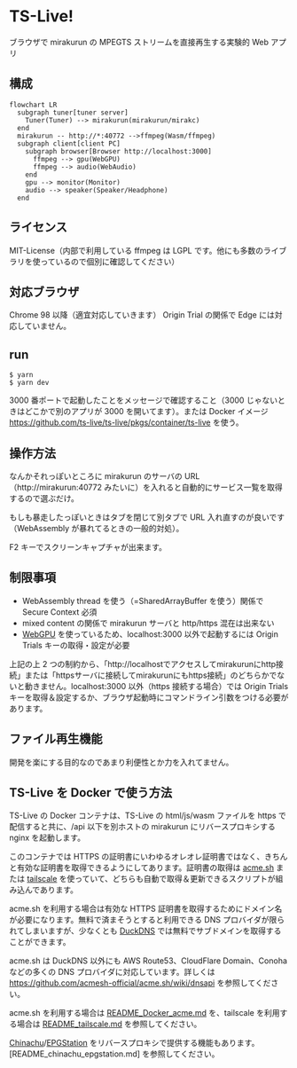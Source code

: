 # TS-Live!

ブラウザで mirakurun の MPEGTS ストリームを直接再生する実験的 Web アプリ

## 構成

```mermaid
flowchart LR
  subgraph tuner[tuner server]
    Tuner(Tuner) --> mirakurun(mirakurun/mirakc)
  end
  mirakurun -- http://*:40772 -->ffmpeg(Wasm/ffmpeg)
  subgraph client[client PC]
    subgraph browser[Browser http://localhost:3000]
      ffmpeg --> gpu(WebGPU)
      ffmpeg --> audio(WebAudio)
    end
    gpu --> monitor(Monitor)
    audio --> speaker(Speaker/Headphone)
  end
```

## ライセンス

MIT-License（内部で利用している ffmpeg は LGPL です。他にも多数のライブラリを使っているので個別に確認してください）

## 対応ブラウザ

Chrome 98 以降（適宜対応していきます）
Origin Trial の関係で Edge には対応していません。

## run

```
$ yarn
$ yarn dev
```

3000 番ポートで起動したことをメッセージで確認すること（3000 じゃないときはどこかで別のアプリが 3000 を開いてます）。または Docker イメージ https://github.com/ts-live/ts-live/pkgs/container/ts-live を使う。

## 操作方法

なんかそれっぽいところに mirakurun のサーバの URL（http://mirakurun:40772 みたいに）を入れると自動的にサービス一覧を取得するので選ぶだけ。

もしも暴走したっぽいときはタブを閉じて別タブで URL 入れ直すのが良いです（WebAssembly が暴れてるときの一般的対処）。

F2 キーでスクリーンキャプチャが出来ます。

## 制限事項

- WebAssembly thread を使う（=SharedArrayBuffer を使う）関係で Secure Context 必須
- mixed content の関係で mirakurun サーバと http/https 混在は出来ない
- [WebGPU](https://chromestatus.com/feature/6213121689518080) を使っているため、localhost:3000 以外で起動するには Origin Trials キーの取得・設定が必要

上記の上 2 つの制約から、「http://localhostでアクセスしてmirakurunにhttp接続」または「httpsサーバに接続してmirakurunにもhttps接続」のどちらかでないと動きません。localhost:3000 以外（https 接続する場合）では Origin Trials キーを取得＆設定するか、ブラウザ起動時にコマンドライン引数をつける必要があります。

## ファイル再生機能

開発を楽にする目的なのであまり利便性とか力を入れてません。

## TS-Live を Docker で使う方法

TS-Live の Docker コンテナは、TS-Live の html/js/wasm ファイルを https で配信すると共に、/api 以下を別ホストの mirakurun にリバースプロキシする nginx を起動します。

このコンテナでは HTTPS の証明書にいわゆるオレオレ証明書ではなく、きちんと有効な証明書を取得できるようにしてあります。証明書の取得は [acme.sh](https://acme.sh) または [tailscale](https://tailscale.com/) を使っていて、どちらも自動で取得＆更新できるスクリプトが組み込んであります。

acme.sh を利用する場合は有効な HTTPS 証明書を取得するためにドメイン名が必要になります。無料で済まそうとすると利用できる DNS プロバイダが限られてしまいますが、少なくとも [DuckDNS](https://duckdns.org) では無料でサブドメインを取得することができます。

acme.sh は DuckDNS 以外にも AWS Route53、CloudFlare Domain、Conoha などの多くの DNS プロバイダに対応しています。詳しくは https://github.com/acmesh-official/acme.sh/wiki/dnsapi を参照してください。

acme.sh を利用する場合は [README_Docker_acme.md](./README_Docker_acme.md) を、tailscale を利用する場合は [README_tailscale.md](README_tailscale.md) を参照してください。

[Chinachu](https://github.com/Chinachu/Chinachu)/[EPGStation](https://github.com/l3tnun/EPGStation) をリバースプロキシで提供する機能もあります。[README_chinachu_epgstation.md] を参照してください。
